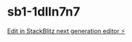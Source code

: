 # sb1-1dlln7n7

[Edit in StackBlitz next generation editor ⚡️](https://stackblitz.com/~/github.com/shanmukakomal/sb1-1dlln7n7)